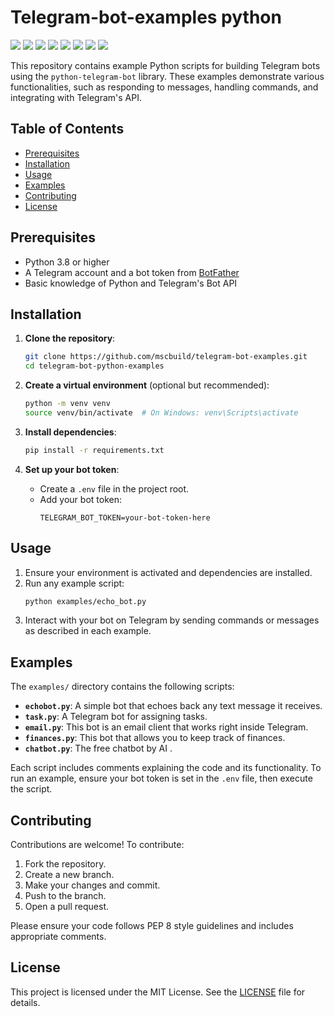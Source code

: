 # Telegram-bot-examples python
 ![](https://komarev.com/ghpvc/?username=mscbuild) 
 ![](https://img.shields.io/github/license/mscbuild/Telegram-bot-examples) 
 ![](https://img.shields.io/badge/PRs-Welcome-green)
 ![](https://img.shields.io/github/languages/code-size/mscbuild/Telegram-bot-examples)
![](https://img.shields.io/badge/code%20style-python-green)
![](https://img.shields.io/github/stars/mscbuild)
![](https://img.shields.io/badge/Topic-Github-lighred)
![](https://img.shields.io/website?url=https%3A%2F%2Fgithub.com%2Fmscbuild)


This repository contains example Python scripts for building Telegram bots using the `python-telegram-bot` library. These examples demonstrate various functionalities, such as responding to messages, handling commands, and integrating with Telegram's API.

## Table of Contents

- [Prerequisites](#prerequisites)
- [Installation](#installation)
- [Usage](#usage)
- [Examples](#examples)
- [Contributing](#contributing)
- [License](#license)

## Prerequisites
- Python 3.8 or higher
- A Telegram account and a bot token from [BotFather](https://t.me/BotFather)
- Basic knowledge of Python and Telegram's Bot API

## Installation
1. **Clone the repository**:
   ```bash
   git clone https://github.com/mscbuild/telegram-bot-examples.git
   cd telegram-bot-python-examples
   ```

2. **Create a virtual environment** (optional but recommended):
   ```bash
   python -m venv venv
   source venv/bin/activate  # On Windows: venv\Scripts\activate
   ```

3. **Install dependencies**:
   ```bash
   pip install -r requirements.txt
   ```

4. **Set up your bot token**:
   - Create a `.env` file in the project root.
   - Add your bot token:
     ```env
     TELEGRAM_BOT_TOKEN=your-bot-token-here
     ```

## Usage
1. Ensure your environment is activated and dependencies are installed.
2. Run any example script:
   ```bash
   python examples/echo_bot.py
   ```
3. Interact with your bot on Telegram by sending commands or messages as described in each example.

## Examples
The `examples/` directory contains the following scripts:
- **`echobot.py`**: A simple bot that echoes back any text message it receives.
- **`task.py`**: A Telegram bot for assigning tasks.
- **`email.py`**: This bot is an email client that works right inside Telegram.
- **`finances.py`**:  This bot that allows you to keep track of finances.
- **`chatbot.py`**:  The free chatbot by AI .
  
Each script includes comments explaining the code and its functionality. To run an example, ensure your bot token is set in the `.env` file, then execute the script.

## Contributing
Contributions are welcome! To contribute:
1. Fork the repository.
2. Create a new branch.
3. Make your changes and commit.
4. Push to the branch.
5. Open a pull request.

Please ensure your code follows PEP 8 style guidelines and includes appropriate comments.

## License
This project is licensed under the MIT License. See the [LICENSE](LICENSE) file for details.
